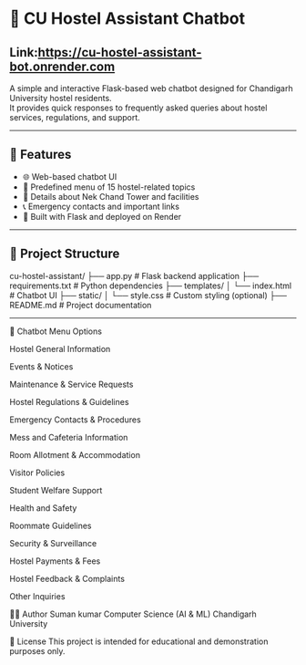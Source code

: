 # 🏨 CU Hostel Assistant Chatbot
Link:https://cu-hostel-assistant-bot.onrender.com
---
A simple and interactive Flask-based web chatbot designed for Chandigarh University hostel residents.  
It provides quick responses to frequently asked queries about hostel services, regulations, and support.

---

## 🚀 Features

- 🌐 Web-based chatbot UI  
- 🤖 Predefined menu of 15 hostel-related topics  
- 🏢 Details about Nek Chand Tower and facilities  
- 📞 Emergency contacts and important links  
- 🧠 Built with Flask and deployed on Render  

---

## 📁 Project Structure

cu-hostel-assistant/ ├── app.py # Flask backend application
├── requirements.txt # Python dependencies
├── templates/ │ └── index.html # Chatbot UI
├── static/ │ └── style.css # Custom styling (optional)
├── README.md # Project documentation


---


💬 Chatbot Menu Options

Hostel General Information

Events & Notices

Maintenance & Service Requests

Hostel Regulations & Guidelines

Emergency Contacts & Procedures

Mess and Cafeteria Information

Room Allotment & Accommodation

Visitor Policies

Student Welfare Support

Health and Safety

Roommate Guidelines

Security & Surveillance

Hostel Payments & Fees

Hostel Feedback & Complaints

Other Inquiries

👨‍💻 Author
Suman kumar
Computer Science (AI & ML)
Chandigarh University

📄 License
This project is intended for educational and demonstration purposes only.
